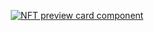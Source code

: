 <div align="center">
<a href="https://isbendiyarovanezrin.github.io/NftPreviewCardComponent">

![NFT preview card component](https://capsule-render.vercel.app/api?type=transparent&color=gradient&height=70&section=header&text=Nft%20Preview%20Card%20Component&&fontAlignY=27&fontSize=40&animation=fadeIn "Click Me!")

</a>
<div>
